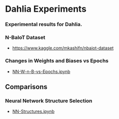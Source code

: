 # Dahlia Experiments
### Experimental results for Dahlia.

### N-BaIoT Dataset
- https://www.kaggle.com/mkashifn/nbaiot-dataset

### Changes in Weights and Biases vs Epochs
- [NN-W-n-B-vs-Epochs.ipynb](./NN-W-n-B-vs-Epochs.ipynb)

## Comparisons
### Neural Network Structure Selection
- [NN-Structures.ipynb](./NN-Structures.ipynb)